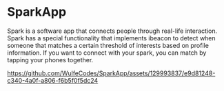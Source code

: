 # SparkApp
Spark is a software app that connects people through real-life interaction. Spark has a special functionality that implements ibeacon to detect when someone that matches a certain threshold of interests based on profile information. If you want to connect with your spark, you can match by tapping your phones together.

https://github.com/WulfeCodes/SparkApp/assets/129993837/e9d81248-c340-4a0f-a806-f6b5f0f5dc24
